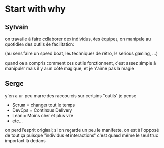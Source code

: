 # Start with why



## Sylvain
on travaille à faire collaborer des individus, des équipes, on manipule au quotidien des outils de facilitation:

(au sens faire un speed boat, les techniques de rétro, le serious gaming, ...)

quand on a compris comment ces outils fonctionnent, c'est assez simple à manipuler
mais il y a un côté magique, et je n'aime pas la magie



## Serge

y'en a un peu marre des raccourcis sur certains "outils" je pense


- Scrum = changer tout le temps
- DevOps = Continous Delivery
- Lean = Moins cher et plus vite
- etc...

on perd l'esprit original; si on regarde un peu le manifeste, on est à l'opposé de tout ça
puisque "individus et interactions" c'est quand même le seul truc important là dedans
